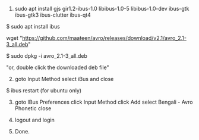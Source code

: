 1. sudo apt install gjs gir1.2-ibus-1.0 libibus-1.0-5 libibus-1.0-dev ibus-gtk ibus-gtk3 ibus-clutter ibus-qt4

$ sudo apt install ibus

wget "https://github.com/maateen/avro/releases/download/v2.1/avro_2.1-3_all.deb"

$ sudo dpkg -i avro_2.1-3_all.deb

"or, double click the downloaded deb file"

2. goto Input Method select iBus and close

$ ibus restart (for ubuntu only)

3. goto IBus Preferences
	click Input Method
	click Add
	select Bengali - Avro Phonetic
	close

4. logout and login

5. Done.
